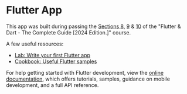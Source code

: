 # Flutter App

This app was built during passing the [Sections 8](https://www.udemy.com/course/learn-flutter-dart-to-build-ios-android-apps/learn/lecture/37143946#overview), [9](https://www.udemy.com/course/learn-flutter-dart-to-build-ios-android-apps/learn/lecture/37144760#overview) & [10](https://www.udemy.com/course/learn-flutter-dart-to-build-ios-android-apps/learn/lecture/37145084#overview) of the "Flutter & Dart - The Complete Guide [2024 Edition.]" course.

A few useful resources:

- [Lab: Write your first Flutter app](https://docs.flutter.dev/get-started/codelab)
- [Cookbook: Useful Flutter samples](https://docs.flutter.dev/cookbook)

For help getting started with Flutter development, view the
[online documentation](https://docs.flutter.dev/), which offers tutorials,
samples, guidance on mobile development, and a full API reference.
